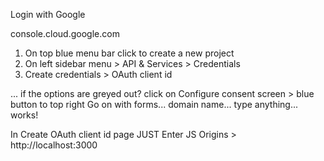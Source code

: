 Login with Google

console.cloud.google.com

1. On top blue menu bar click to create a new project
2. On left sidebar menu > API & Services > Credentials
3. Create credentials > OAuth client id

... if the options are greyed out?
click on Configure consent screen > blue button to top right
Go on with forms... domain name... type anything... works!

In Create OAuth client id page
JUST Enter JS Origins > http://localhost:3000
